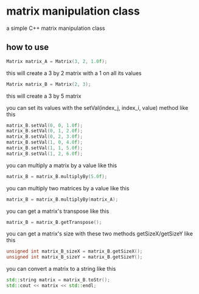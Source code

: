 # matrix manipulation class
a simple C++ matrix manipulation class

## how to use
```c++
Matrix matrix_A = Matrix(3, 2, 1.0f);
```
this will create a 3 by 2 matrix with a 1 on all its values

```c++
Matrix matrix_B = Matrix(2, 3);
```
this will create a 3 by 5 matrix

you can set its values with the setVal(index_j, index_i, value) method like this
```c++
matrix_B.setVal(0, 0, 1.0f);
matrix_B.setVal(0, 1, 2.0f);
matrix_B.setVal(0, 2, 3.0f);
matrix_B.setVal(1, 0, 4.0f);
matrix_B.setVal(1, 1, 5.0f);
matrix_B.setVal(1, 2, 6.0f);
```

you can multiply a matrix by a value like this
```c++
matrix_B = matrix_B.multiplyBy(5.0f);
```

you can multiply two matrices by a value like this
```c++
matrix_B = matrix_B.multiplyBy(matrix_A);
```

you can get a matrix's transpose like this
```c++
matrix_B = matrix_B.getTranspose();
```

you can get a matrix's size with these two methods getSizeX/getSizeY like this
```c++
unsigned int matrix_B_sizeX = matrix_B.getSizeX();
unsigned int matrix_B_sizeY = matrix_B.getSizeY();
```

you can convert a matrix to a string like this
```c++
std::string matrix = matrix_B.toStr();
std::cout << matrix << std::endl;
```